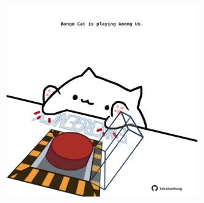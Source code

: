 <!-- built at 23/02/2021, 12:02:08 UTC -->
<p align="center">
  <img width="500" height="500" src="./ReadmeImage.svg">
</p>
